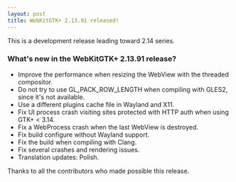 ```yaml
---
layout: post
title: WebKitGTK+ 2.13.91 released!
---
```


This is a development release leading toward 2.14 series.

### What's new in the WebKitGTK+ 2.13.91 release?

 - Improve the performance when resizing the WebView with the threaded compositor.
 - Do not try to use GL_PACK_ROW_LENGTH when compiling with GLES2, since it's not available.
 - Use a different plugins cache file in Wayland and X11.
 - Fix UI process crash visiting sites protected with HTTP auth when using GTK+ < 3.14.
 - Fix a WebProcess crash when the last WebView is destroyed.
 - Fix build configure without Wayland support.
 - Fix the build when compiling with Clang.
 - Fix several crashes and rendering issues.
 - Translation updates: Polish.

Thanks to all the contributors who made possible this release.

